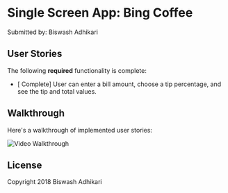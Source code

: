# Single Screen App: Bing Coffee


Submitted by: Biswash Adhikari


## User Stories

The following **required** functionality is complete:

* [ Complete] User can enter a bill amount, choose a tip percentage, and see the tip and total values.


## Walkthrough

Here's a walkthrough of implemented user stories:

<img src='https://media.giphy.com/media/1APdZcxwTF4LmQCHNJ/giphy.gif' title='Video Walkthrough' width='' alt='Video Walkthrough' />


## License

Copyright 2018 Biswash Adhikari